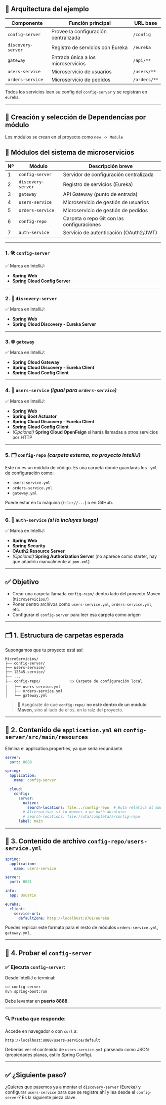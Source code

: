 
## 🧱 Arquitectura del ejemplo

| Componente         | Función principal                    | URL base     |
| ------------------ | ------------------------------------ | ------------ |
| `config-server`    | Provee la configuración centralizada | `/config`    |
| `discovery-server` | Registro de servicios con Eureka     | `/eureka`    |
| `gateway`          | Entrada única a los microservicios   | `/api/**`    |
| `users-service`    | Microservicio de usuarios            | `/users/**`  |
| `orders-service`   | Microservicio de pedidos             | `/orders/**` |

Todos los servicios leen su config del `config-server` y se registran en `eureka`.

---
## 🔧 Creación y selección de Dependencias por módulo

Los módulos se crean en el proyecto como `new -> Module`


## 🧱 Módulos del sistema de microservicios

| Nº | Módulo             | Descripción breve                          |
| -- |--------------------| ------------------------------------------ |
| 1  | `config-server`    | Servidor de configuración centralizada     |
| 2  | `discovery-server` | Registro de servicios (Eureka)             |
| 3  | `gateway`          | API Gateway (punto de entrada)             |
| 4  | `users-service`    | Microservicio de gestión de usuarios       |
| 5  | `orders-service`   | Microservicio de gestión de pedidos        |
| 6  | `config-repo`      | Carpeta o repo Git con las configuraciones |
| 7  | `auth-service`     | Servicio de autenticación (OAuth2/JWT)     |

---

### 1. 🛠 `config-server`

✅ Marca en IntelliJ:

* **Spring Web**
* **Spring Cloud Config Server**

---

### 2. 🧭 `discovery-server`

✅ Marca en IntelliJ:

* **Spring Web**
* **Spring Cloud Discovery - Eureka Server**

---

### 3. 🌐 `gateway`

✅ Marca en IntelliJ:

* **Spring Cloud Gateway**
* **Spring Cloud Discovery - Eureka Client**
* **Spring Cloud Config Client**

---

### 4. 👤 `users-service` *(igual para `orders-service`)*

✅ Marca en IntelliJ:

* **Spring Web**
* **Spring Boot Actuator**
* **Spring Cloud Discovery - Eureka Client**
* **Spring Cloud Config Client**
* *(Opcional)* **Spring Cloud OpenFeign** si harás llamadas a otros servicios por HTTP

---

### 5. 🗂 `config-repo` *(carpeta externa, no proyecto IntelliJ)*

Este no es un módulo de código. Es una carpeta donde guardarás los `.yml` de configuración como:

* `users-service.yml`
* `orders-service.yml`
* `gateway.yml`

Puede estar en tu máquina (`file://...`) o en GitHub.

---

### 6. 🔐 `auth-service` *(si lo incluyes luego)*

✅ Marca en IntelliJ:

* **Spring Web**
* **Spring Security**
* **OAuth2 Resource Server**
* *(Opcional)* **Spring Authorization Server** (no aparece como starter, hay que añadirlo manualmente al `pom.xml`)

---



## ✅ Objetivo

* Crear una carpeta llamada `config-repo/` dentro lado del proyecto Maven (`MicroServicios/`)
* Poner dentro archivos como `users-service.yml`, `orders-service.yml`, etc.
* Configurar el `config-server` para leer esa carpeta como origen

---

## 🗂️ 1. Estructura de carpetas esperada

Supongamos que tu proyecto está así:

```
MicroServicios/
├── config-server/
├── users-service/
├── 12345-service/
├── ...
├── config-repo/             👈 Carpeta de configuración local
│   ├── users-service.yml
│   ├── orders-service.yml
│   └── gateway.yml
```

> 🔧 Asegúrate de que **`config-repo/` no esté dentro de un módulo Maven**, sino al lado de ellos, en la raíz del proyecto.

---

## 📄 2. Contenido de `application.yml` en `config-server/src/main/resources`

Elimina el application.properties, ya que sería redundante.

```yaml
server:
  port: 8888

spring:
  application:
    name: config-server

  cloud:
    config:
      server:
        native:
          search-locations: file:../config-repo  # Ruta relativa al módulo
        # Alternativa: si lo mueves a un path absoluto:
        # search-locations: file:/ruta/completa/a/config-repo
      label: main
```

---

## 📘 3. Contenido de archivo `config-repo/users-service.yml`

```yaml
spring:
  application:
    name: users-service

server:
  port: 8081

info:
  app: Usuario

eureka:
  client:
    service-url:
      defaultZone: http://localhost:8761/eureka
```

Puedes replicar este formato para el resto de módulos `orders-service.yml`, `gateway.yml`, 

---

## 🧪 4. Probar el `config-server`

### ✅ Ejecuta `config-server`:

Desde IntelliJ o terminal:

```bash
cd config-server
mvn spring-boot:run
```

Debe levantar en **puerto 8888**.

---

### 🔍 Prueba que responde:

Accede en navegador o con `curl` a:

```
http://localhost:8888/users-service/default
```

Deberías ver el contenido de `users-service.yml` parseado como JSON (propiedades planas, estilo Spring Config).

---

## ✅ ¿Siguiente paso?

¿Quieres que pasemos ya a montar el `discovery-server` (Eureka) y configurar `users-service` para que se registre ahí y lea desde el `config-server`? Es la siguiente pieza clave.




